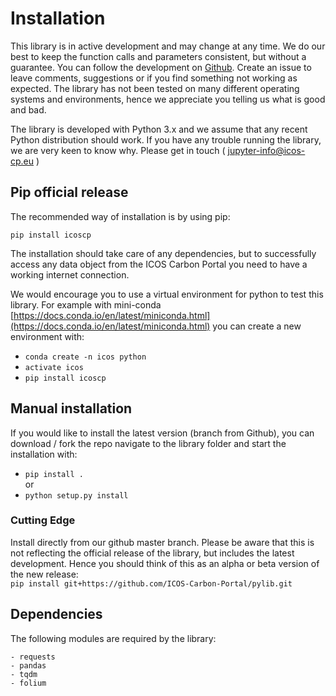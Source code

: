 # Installation

This library is in active development and may change at any time. We do our best to keep the function calls and parameters consistent, but without a guarantee. You can follow the development on [Github](https://github.com/ICOS-Carbon-Portal/pylib). Create an issue to leave comments, suggestions or if you find something not working as expected. The library has not been tested on many different operating systems and environments, hence we appreciate you telling us what is good and bad. 

The library is developed with  Python 3.x and we assume that any recent Python distribution should work. If you have any trouble running the library, we are very keen to know why. Please get in touch ( jupyter-info@icos-cp.eu )

## Pip official release

The recommended way of installation is by using pip:

	pip install icoscp
	
The installation should take care of any dependencies, but to successfully access any data object from the ICOS Carbon Portal you need to have a working internet connection.

We would encourage you to use a virtual environment for python to test this library. For example with mini-conda [https://docs.conda.io/en/latest/miniconda.html](https://docs.conda.io/en/latest/miniconda.html) you can create a new environment with:

- `conda create -n icos python`
- `activate icos`
- `pip install icoscp`

## Manual installation
If you would like to install the latest version (branch from Github), you can download / fork the repo navigate to the library folder and start the installation with:

- `pip install .`
<br>or<br>
- `python setup.py install`

### Cutting Edge
Install directly from our github master branch. Please be aware that this is not reflecting the official release of the library, but includes the latest development. Hence you should think of this as an alpha or beta version of the new release:<br>
`pip install git+https://github.com/ICOS-Carbon-Portal/pylib.git`

## Dependencies
The following modules are required by the library:

	- requests
	- pandas
	- tqdm
	- folium
